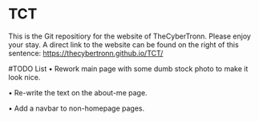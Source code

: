 # TCT
This is the Git repositiory for the website of TheCyberTronn. Please enjoy your stay.
A direct link to the website can be found on the right of this sentence: https://thecybertronn.github.io/TCT/

#TODO List
• Rework main page with some dumb stock photo to make it look nice.

• Re-write the text on the about-me page.

• Add a navbar to non-homepage pages.
